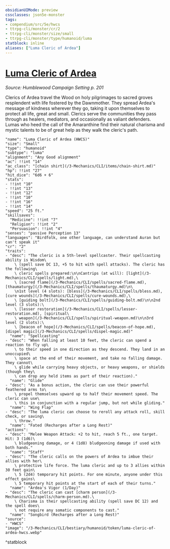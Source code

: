 ```yaml
---
obsidianUIMode: preview
cssclasses: json5e-monster
tags:
- compendium/src/5e/hwcs
- ttrpg-cli/monster/cr/2
- ttrpg-cli/monster/size/small
- ttrpg-cli/monster/type/humanoid/luma
statblock: inline
aliases: ["Luma Cleric of Ardea"]
---
```

# [Luma Cleric of Ardea](3-Mechanics\CLI\bestiary\humanoid/luma-cleric-of-ardea-hwcs.md)
*Source: Humblewood Campaign Setting p. 201*  

Clerics of Ardea travel the Wood on holy pilgrimages to sacred groves resplendent with life fostered by the Dawnmother. They spread Ardea's message of kindness wherever they go, taking it upon themselves to protect all life, great and small. Clerics serve the communities they pass through as healers, mediators, and occasionally as valiant defenders. Lumas who heed the call of the Amaranthine find their natural charisma and mystic talents to be of great help as they walk the cleric's path.

```statblock
"name": "Luma Cleric of Ardea (HWCS)"
"size": "Small"
"type": "humanoid"
"subtype": "luma"
"alignment": "Any Good alignment"
"ac": !!int "14"
"ac_class": "[chain shirt](/3-Mechanics/CLI/items/chain-shirt.md)"
"hp": !!int "27"
"hit_dice": "6d6 + 6"
"stats":
- !!int "10"
- !!int "13"
- !!int "12"
- !!int "10"
- !!int "16"
- !!int "14"
"speed": "25 ft."
"skillsaves":
  "Medicine": !!int "7"
  "Religion": !!int "2"
  "Persuasion": !!int "4"
"senses": "passive Perception 13"
"languages": "Birdfolk, one other language, can understand Auran but can't speak it"
"cr": "2"
"traits":
- "desc": "The cleric is a 5th-level spellcaster. Their spellcasting ability is Wisdom\
    \ (spell save DC 13, +5 to hit with spell attacks). The cleric has the following\
    \ cleric spells prepared:\n\nCantrips (at will): [light](/3-Mechanics/CLI/spells/light.md),\
    \ [sacred flame](/3-Mechanics/CLI/spells/sacred-flame.md), [thaumaturgy](/3-Mechanics/CLI/spells/thaumaturgy.md)\n\
    \n1st level (4 slots): [bless](/3-Mechanics/CLI/spells/bless.md), [cure wounds](/3-Mechanics/CLI/spells/cure-wounds.md),\
    \ [guiding bolt](/3-Mechanics/CLI/spells/guiding-bolt.md)\n\n2nd level (3 slots):\
    \ [lesser restoration](/3-Mechanics/CLI/spells/lesser-restoration.md), [spiritual\
    \ weapon](/3-Mechanics/CLI/spells/spiritual-weapon.md)\n\n3rd level (2 slots):\
    \ [beacon of hope](/3-Mechanics/CLI/spells/beacon-of-hope.md), [dispel magic](/3-Mechanics/CLI/spells/dispel-magic.md)"
  "name": "Spellcasting"
- "desc": "When falling at least 10 feet, the cleric can spend a reaction to fly up\
    \ to their speed in one direction as they descend. They land in an unoccupied\
    \ space at the end of their movement, and take no falling damage. They cannot\
    \ glide while carrying heavy objects, or heavy weapons, or shields (though they\
    \ can drop any held items as part of their reaction)."
  "name": "Glide"
- "desc": "As a bonus action, the cleric can use their powerful feathered arms to\
    \ propel themselves upward up to half their movement speed. The cleric can use\
    \ this in conjunction with a regular jump, but not while gliding."
  "name": "Wing Flap"
- "desc": "The luma cleric can choose to reroll any attack roll, skill check, or saving\
    \ throw."
  "name": "Fated (Recharges after a Long Rest)"
"actions":
- "desc": "Melee Weapon Attack: +2 to hit, reach 5 ft., one target. Hit: 3 (1d6)\
    \ bludgeoning damage, or 4 (1d8) bludgeoning damage if used with both hands."
  "name": "Staff"
- "desc": "The cleric calls on the powers of Ardea to imbue their allies with her\
    \ protective life force. The luma cleric and up to 3 allies within 30 feet gain\
    \ 5 (2d4) temporary hit points. For one minute, anyone under this effect gains\
    \ 5 temporary hit points at the start of each of their turns."
  "name": "Ardea's Vigor (1/Day)"
- "desc": "The cleric can cast [charm person](/3-Mechanics/CLI/spells/charm-person.md).\
    \ Charisma is their spellcasting ability (spell save DC 12) and the spell does\
    \ not require any somatic components to cast."
  "name": "Songbird (Recharges after a Long Rest)"
"source":
- "HWCS"
"image": "/3-Mechanics/CLI/bestiary/humanoid/token/luma-cleric-of-ardea-hwcs.webp"
```
^statblock